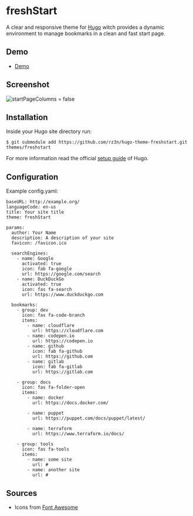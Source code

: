 # freshStart
A clear and responsive theme for [Hugo](//gohugo.io/) witch provides a dynamic environment to manage bookmarks in a clean and fast start page.


## Demo
* [Demo](http://themes.gohugo.io/theme/freshstart/)


## Screenshot
![startPageColumns = false](https://raw.githubusercontent.com/rz3n/hugo-theme-freshstart/master/images/screenshot.png)


## Installation
Inside your Hugo site directory run:
```
$ git submodule add https://github.com/rz3n/hugo-theme-freshstart.git themes/freshstart
```
For more information read the official [setup guide](//gohugo.io/overview/installing/) of Hugo.


## Configuration
Example config.yaml:
```
baseURL: http://example.org/
languageCode: en-us
title: Your site title
theme: freshStart

params:
  author: Your Name
  description: A description of your site
  favicon: /favicon.ico

  searchEngines:
    - name: Google
      activated: true
      icon: fab fa-google
      url: https://google.com/search
    - name: DuckDuckGo
      activated: true
      icon: fas fa-search
      url: https://www.duckduckgo.com

  bookmarks:
    - group: dev
      icon: fas fa-code-branch
      items:
        - name: cloudflare
          url: https://cloudflare.com
        - name: codepen.io
          url: https://codepen.io
        - name: github
          icon: fab fa-github
          url: https://github.com
        - name: gitlab
          icon: fab fa-gitlab
          url: https://gitlab.com

    - group: docs
      icon: fas fa-folder-open
      items:
        - name: docker
          url: https://docs.docker.com/

        - name: puppet
          url: https://puppet.com/docs/puppet/latest/

        - name: terraform
          url: https://www.terraform.io/docs/
    
    - group: tools
      icon: fas fa-tools
      items:
        - name: some site
          url: #
        - name: another site
          url: #

```

## Sources
* Icons from [Font Awesome](https://fontawesome.com/icons?d=gallery)
